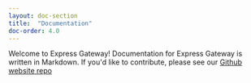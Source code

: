 ```yaml
---
layout: doc-section
title:  "Documentation"
doc-order: 4.0
---
```

Welcome to Express Gateway! Documentation for Express Gateway is written in Markdown. If you'd like to contribute, please see our [Github website repo](https://github.com/expressgateway/express-gateway.io)
